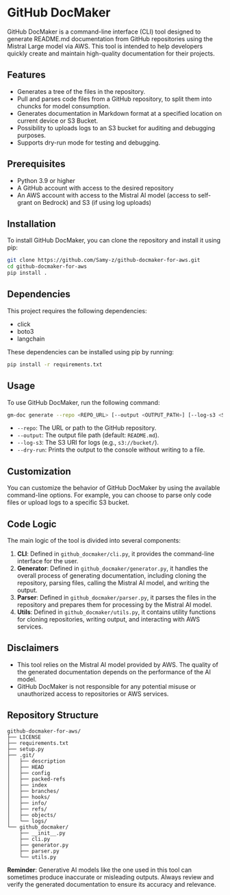 # GitHub DocMaker

GitHub DocMaker is a command-line interface (CLI) tool designed to generate README.md documentation from GitHub repositories using the Mistral Large model via AWS. This tool is intended to help developers quickly create and maintain high-quality documentation for their projects.

## Features

- Generates a tree of the files in the repository.
- Pull and parses code files from a GitHub repository, to split them into chuncks for model consumption.
- Generates documentation in Markdown format at a specified location on current device or S3 Bucket.
- Possibility to uploads logs to an S3 bucket for auditing and debugging purposes.
- Supports dry-run mode for testing and debugging.

## Prerequisites

- Python 3.9 or higher
- A GitHub account with access to the desired repository
- An AWS account with access to the Mistral AI model (access to self-grant on Bedrock) and S3 (if using log uploads)

## Installation

To install GitHub DocMaker, you can clone the repository and install it using pip:

```bash
git clone https://github.com/Samy-z/github-docmaker-for-aws.git
cd github-docmaker-for-aws
pip install .
```

## Dependencies

This project requires the following dependencies:

- click
- boto3
- langchain

These dependencies can be installed using pip by running:

```bash
pip install -r requirements.txt
```

## Usage

To use GitHub DocMaker, run the following command:

```bash
gm-doc generate --repo <REPO_URL> [--output <OUTPUT_PATH>] [--log-s3 <S3_URI>] [--dry-run]
```

- `--repo`: The URL or path to the GitHub repository.
- `--output`: The output file path (default: `README.md`).
- `--log-s3`: The S3 URI for logs (e.g., `s3://bucket/`).
- `--dry-run`: Prints the output to the console without writing to a file.

## Customization

You can customize the behavior of GitHub DocMaker by using the available command-line options. For example, you can choose to parse only code files or upload logs to a specific S3 bucket.

## Code Logic

The main logic of the tool is divided into several components:

1. **CLI**: Defined in `github_docmaker/cli.py`, it provides the command-line interface for the user.
2. **Generator**: Defined in `github_docmaker/generator.py`, it handles the overall process of generating documentation, including cloning the repository, parsing files, calling the Mistral AI model, and writing the output.
3. **Parser**: Defined in `github_docmaker/parser.py`, it parses the files in the repository and prepares them for processing by the Mistral AI model.
4. **Utils**: Defined in `github_docmaker/utils.py`, it contains utility functions for cloning repositories, writing output, and interacting with AWS services.

## Disclaimers

- This tool relies on the Mistral AI model provided by AWS. The quality of the generated documentation depends on the performance of the AI model.
- GitHub DocMaker is not responsible for any potential misuse or unauthorized access to repositories or AWS services.

## Repository Structure

```
github-docmaker-for-aws/
├── LICENSE
├── requirements.txt
├── setup.py
├── .git/
│   ├── description
│   ├── HEAD
│   ├── config
│   ├── packed-refs
│   ├── index
│   ├── branches/
│   ├── hooks/
│   ├── info/
│   ├── refs/
│   ├── objects/
│   └── logs/
└── github_docmaker/
    ├── __init__.py
    ├── cli.py
    ├── generator.py
    ├── parser.py
    └── utils.py
```

**Reminder**: Generative AI models like the one used in this tool can sometimes produce inaccurate or misleading outputs. Always review and verify the generated documentation to ensure its accuracy and relevance.
